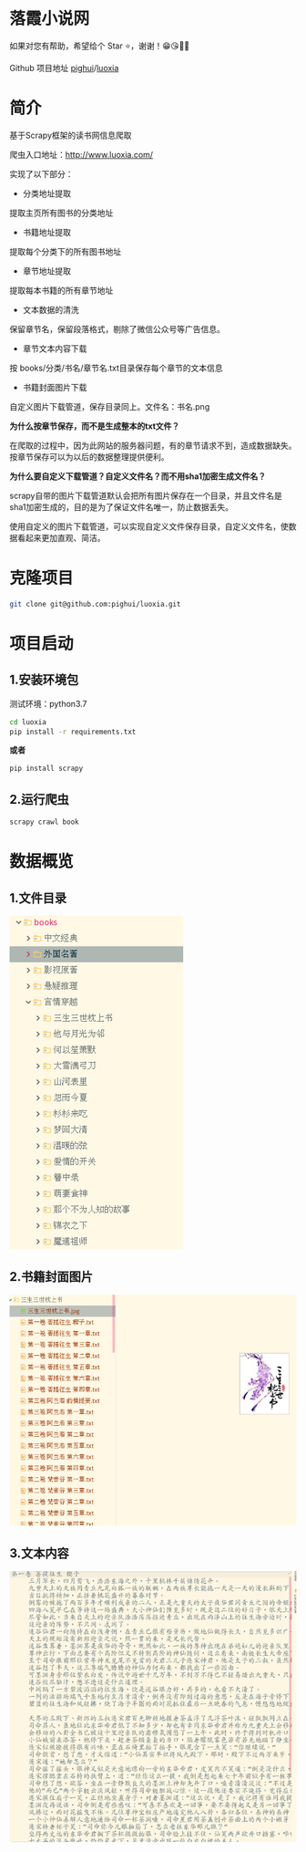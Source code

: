 # 落霞小说网

如果对您有帮助，希望给个 Star ⭐，谢谢！😁😘🎁🎉

Github 项目地址 [pighui](https://github.com/pighui)/[luoxia](https://github.com/pighui/luoxia)

# 简介

基于Scrapy框架的读书网信息爬取

爬虫入口地址：<http://www.luoxia.com/>

实现了以下部分：

- 分类地址提取

提取主页所有图书的分类地址

- 书籍地址提取

提取每个分类下的所有图书地址

- 章节地址提取

提取每本书籍的所有章节地址

- 文本数据的清洗

保留章节名，保留段落格式，剔除了微信公众号等广告信息。

- 章节文本内容下载

按  books/分类/书名/章节名.txt目录保存每个章节的文本信息

- 书籍封面图片下载

自定义图片下载管道，保存目录同上。文件名：书名.png

**为什么按章节保存，而不是生成整本的txt文件？**

​	在爬取的过程中，因为此网站的服务器问题，有的章节请求不到，造成数据缺失。按章节保存可以为以后的数据整理提供便利。

**为什么要自定义下载管道？自定义文件名？而不用sha1加密生成文件名？**

​	scrapy自带的图片下载管道默认会把所有图片保存在一个目录，并且文件名是sha1加密生成的，目的是为了保证文件名唯一，防止数据丢失。

​	使用自定义的图片下载管道，可以实现自定义文件保存目录，自定义文件名，使数据看起来更加直观、简洁。

# 克隆项目

```bash
git clone git@github.com:pighui/luoxia.git
```

# 项目启动

## 1.安装环境包

测试环境：python3.7

```bash
cd luoxia
pip install -r requirements.txt
```

**或者**

```python
pip install scrapy
```

## 2.运行爬虫

```bash
scrapy crawl book
```

# 数据概览

## 1.文件目录

![](./doc/book.png)

## 2.书籍封面图片

![](./doc/pic.png)

## 3.文本内容

![](./doc/text.png)